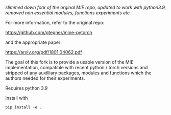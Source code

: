
*slimmed down fork of the orginal MIE repo, updated to work with python3.9, removed non essential modules, functions experiments etc.*

For more information, refer to the original repo:

https://github.com/gtegner/mine-pytorch

and the appropriate paper:

https://arxiv.org/pdf/1801.04062.pdf


The goal of this fork is to provide a usable version of the MIE implementation, compatible with recent python / torch versions and stripped of any auxilliary packages, modules and functions which the authors needed for their experiments.

Requires python 3.9

Install with 

`pip install -e .`